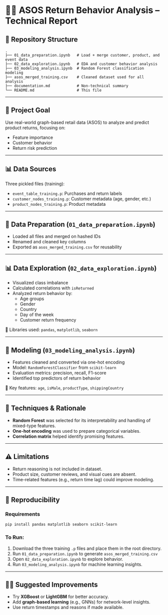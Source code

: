 # 🧑‍💻 ASOS Return Behavior Analysis – Technical Report

## 📁 Repository Structure

```
.
├── 01_data_preparation.ipynb   # Load + merge customer, product, and event data
├── 02_data_exploration.ipynb   # EDA and customer behavior analysis
├── 03_modeling_analysis.ipynb  # Random Forest classification modeling
├── asos_merged_training.csv    # Cleaned dataset used for all analysis
├── documentation.md            # Non-technical summary
└── README.md                   # This file
```

---

## 📌 Project Goal

Use real-world graph-based retail data (ASOS) to analyze and predict product returns, focusing on:
- Feature importance
- Customer behavior
- Return risk prediction

---

## 📊 Data Sources

Three pickled files (training):
- `event_table_training.p`: Purchases and return labels
- `customer_nodes_training.p`: Customer metadata (age, gender, etc.)
- `product_nodes_training.p`: Product metadata

---

## 🧼 Data Preparation (`01_data_preparation.ipynb`)
- Loaded all files and merged on hashed IDs
- Renamed and cleaned key columns
- Exported as `asos_merged_training.csv` for reusability

---

## 📊 Data Exploration (`02_data_exploration.ipynb`)
- Visualized class imbalance
- Calculated correlations with `isReturned`
- Analyzed return behavior by:
  - Age groups
  - Gender
  - Country
  - Day of the week
  - Customer return frequency

📌 Libraries used: `pandas`, `matplotlib`, `seaborn`

---

## 🤖 Modeling (`03_modeling_analysis.ipynb`)
- Features cleaned and converted via one-hot encoding
- Model: `RandomForestClassifier` from `scikit-learn`
- Evaluation metrics: precision, recall, F1-score
- Identified top predictors of return behavior

📌 Key features: `age`, `isMale`, `productType`, `shippingCountry`

---

## 🧪 Techniques & Rationale

- **Random Forest** was selected for its interpretability and handling of mixed-type features.
- **One-hot encoding** was used to prepare categorical variables.
- **Correlation matrix** helped identify promising features.

---

## ⚠️ Limitations

- Return reasoning is not included in dataset.
- Product size, customer reviews, and visual cues are absent.
- Time-related features (e.g., return time lag) could improve modeling.

---

## 🔁 Reproducibility

### Requirements

```bash
pip install pandas matplotlib seaborn scikit-learn
```

### To Run:

1. Download the three training `.p` files and place them in the root directory.
2. Run `01_data_preparation.ipynb` to generate `asos_merged_training.csv`
3. Open `02_data_exploration.ipynb` to explore behavior.
4. Run `03_modeling_analysis.ipynb` for machine learning insights.

---

## 👨‍🔬 Suggested Improvements

- Try **XGBoost** or **LightGBM** for better accuracy.
- Add **graph-based learning** (e.g., GNNs) for network-level insights.
- Use return timestamps and reasons if made available.